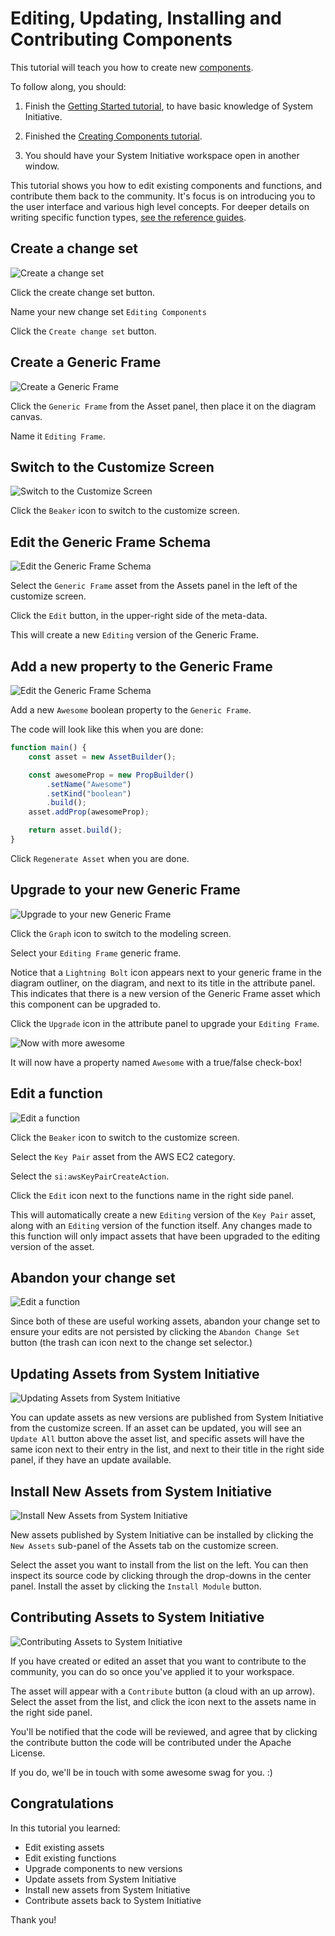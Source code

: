 # Editing, Updating, Installing and Contributing Components

This tutorial will teach you how to create new
[components](/reference/vocabulary#components).

To follow along, you should:

1. Finish the [Getting Started tutorial](./getting-started), to have basic
   knowledge of System Initiative.

2. Finished the [Creating Components tutorial](./creating-components.md).

3. You should have your System Initiative workspace open in another window.


This tutorial shows you how to edit existing components and functions, and
contribute them back to the community. It's focus is on introducing you to the
user interface and various high level concepts. For deeper details on writing
specific function types, [see the reference guides](../reference/index.md).

## Create a change set

![Create a change set](./editing-components-and-contributing/create-change-set.png)

Click the create change set button.

Name your new change set `Editing Components`

Click the `Create change set` button.

## Create a Generic Frame

![Create a Generic Frame](./editing-components-and-contributing/create-a-generic-frame.png)

Click the `Generic Frame` from the Asset panel, then place it on the diagram canvas.

Name it `Editing Frame`.

## Switch to the Customize Screen

![Switch to the Customize Screen](./editing-components-and-contributing/switch-to-customize-screen.png)

Click the `Beaker` icon to switch to the customize screen.

## Edit the Generic Frame Schema

![Edit the Generic Frame Schema](./editing-components-and-contributing/edit-the-generic-frame-schema.png)

Select the `Generic Frame` asset from the Assets panel in the left of the customize screen.

Click the `Edit` button, in the upper-right side of the meta-data.

This will create a new `Editing` version of the Generic Frame.

## Add a new property to the Generic Frame

![Edit the Generic Frame Schema](./editing-components-and-contributing/add-a-new-property-to-the-generic-frame.png)

Add a new `Awesome` boolean property to the `Generic Frame`.

The code will look like this when you are done:

```typescript
function main() {
    const asset = new AssetBuilder();

    const awesomeProp = new PropBuilder()
        .setName("Awesome")
        .setKind("boolean")
        .build();
    asset.addProp(awesomeProp);

    return asset.build();
}
```

Click `Regenerate Asset` when you are done.

## Upgrade to your new Generic Frame

![Upgrade to your new Generic Frame](./editing-components-and-contributing/upgrade-to-your-new-generic-frame.png)

Click the `Graph` icon to switch to the modeling screen.

Select your `Editing Frame` generic frame.

Notice that a `Lightning Bolt` icon appears next to your generic frame in the
diagram outliner, on the diagram, and next to its title in the attribute panel.
This indicates that there is a new version of the Generic Frame asset which
this component can be upgraded to.

Click the `Upgrade` icon in the attribute panel to upgrade your `Editing Frame`.

![Now with more awesome](./editing-components-and-contributing/now-with-more-awesome.png)

It will now have a property named `Awesome` with a true/false check-box!

## Edit a function

![Edit a function](./editing-components-and-contributing/edit-a-function.png)

Click the `Beaker` icon to switch to the customize screen.

Select the `Key Pair` asset from the AWS EC2 category.

Select the `si:awsKeyPairCreateAction`.

Click the `Edit` icon next to the functions name in the right side panel.

This will automatically create a new `Editing` version of the `Key Pair` asset,
along with an `Editing` version of the function itself. Any changes made to
this function will only impact assets that have been upgraded to the editing
version of the asset.

## Abandon your change set

![Edit a function](./editing-components-and-contributing/abandon-change-set.png)

Since both of these are useful working assets, abandon your change set to
ensure your edits are not persisted by clicking the `Abandon Change Set` button
(the trash can icon next to the change set selector.)

## Updating Assets from System Initiative

![Updating Assets from System Initiative](./editing-components-and-contributing/updating-assets-from-system-initiative.png)

You can update assets as new versions are published from System Initiative from
the customize screen. If an asset can be updated, you will see an `Update All`
button above the asset list, and specific assets will have the same icon next
to their entry in the list, and next to their title in the right side panel, if
they have an update available.

## Install New Assets from System Initiative

![Install New Assets from System Initiative](./editing-components-and-contributing/install-new-assets-from-system-initiative.png)

New assets published by System Initiative can be installed by clicking the
`New Assets` sub-panel of the Assets tab on the customize screen.

Select the asset you want to install from the list on the left. You can then
inspect its source code by clicking through the drop-downs in the center panel.
Install the asset by clicking the `Install Module` button.

## Contributing Assets to System Initiative

![Contributing Assets to System Initiative](./editing-components-and-contributing/contributing-assets-to-system-initiative.png)

If you have created or edited an asset that you want to contribute to the community,
you can do so once you've applied it to your workspace.

The asset will appear with a `Contribute` button (a cloud with an up arrow).
Select the asset from the list, and click the icon next to the assets name in
the right side panel.

You'll be notified that the code will be reviewed, and agree that by clicking the
contribute button the code will be contributed under the Apache License.

If you do, we'll be in touch with some awesome swag for you. :)

## Congratulations

In this tutorial you learned:

- Edit existing assets
- Edit existing functions
- Upgrade components to new versions
- Update assets from System Initiative
- Install new assets from System Initiative
- Contribute assets back to System Initiative

Thank you!
